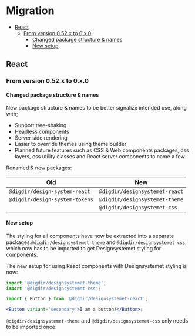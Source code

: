 <h1>Migration</h1>

- [React](#react)
  - [From version 0.52.x to 0.x.0](#from-version-052x-to-0x0)
    - [Changed package structure \& names](#changed-package-structure--names)
    - [New setup](#new-setup)

## React

### From version 0.52.x to 0.x.0

#### Changed package structure & names

New package structure & names to be better signalize intended use, along with;

- Support tree-shaking
- Headless components
- Server side rendering
- Easier to override themes using theme builder
- Planned future features such as CSS & Web components packages, css layers, css utility classes and React server components to name a few

Renamed & new packages:

| Old                            | New                            |
| ------------------------------ | ------------------------------ |
| `@digdir/design-system-react`  | `@digdir/designsystemet-react` |
| `@digdir/design-system-tokens` | `@digdir/designsystemet-theme` |
|                                | `@digdir/designsystemet-css`   |

#### New setup

The styling for all components have now be extracted into a separate packages.`@digdir/designsystemet-theme` and `@digdir/designsystemet-css`, which now has to be imported to get Designsystemet styling for components.

The new setup for using React components with Designsystemet styling is now:

```jsx
import '@digdir/designsystemet-theme';
import '@digdir/designsystemet-css';

import { Button } from '@digdir/designsystemet-react';

<Button variant='secondary'>I am a button!</Button>;
```

`@digdir/designsystemet-theme` and `@digdir/designsystemet-css` only needs to be imported once.
